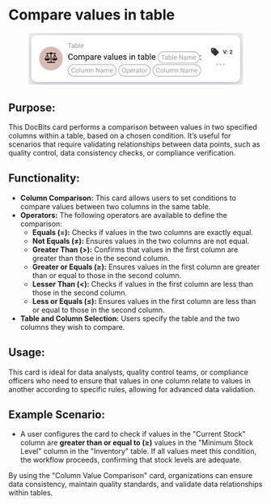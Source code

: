 # Compare values in table

<figure><img src="../../../../.gitbook/assets/image (48).png" alt="" width="563"><figcaption></figcaption></figure>

## **Purpose:**

This DocBits card performs a comparison between values in two specified columns within a table, based on a chosen condition. It’s useful for scenarios that require validating relationships between data points, such as quality control, data consistency checks, or compliance verification.

## **Functionality:**

* **Column Comparison:** This card allows users to set conditions to compare values between two columns in the same table.
* **Operators:** The following operators are available to define the comparison:
  * **Equals (=):** Checks if values in the two columns are exactly equal.
  * **Not Equals (≠):** Ensures values in the two columns are not equal.
  * **Greater Than (>):** Confirms that values in the first column are greater than those in the second column.
  * **Greater or Equals (≥):** Ensures values in the first column are greater than or equal to those in the second column.
  * **Lesser Than (<):** Checks if values in the first column are less than those in the second column.
  * **Less or Equals (≤):** Ensures values in the first column are less than or equal to those in the second column.
* **Table and Column Selection:** Users specify the table and the two columns they wish to compare.

## **Usage:**

This card is ideal for data analysts, quality control teams, or compliance officers who need to ensure that values in one column relate to values in another according to specific rules, allowing for advanced data validation.

## **Example Scenario:**

* A user configures the card to check if values in the "Current Stock" column are **greater than or equal to (≥)** values in the "Minimum Stock Level" column in the "Inventory" table. If all values meet this condition, the workflow proceeds, confirming that stock levels are adequate.

By using the "Column Value Comparison" card, organizations can ensure data consistency, maintain quality standards, and validate data relationships within tables.
